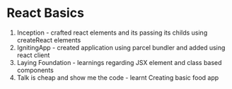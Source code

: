 # React Basics

1. Inception - crafted react elements and its passing its childs using createReact elements
2. IgnitingApp - created application using parcel bundler and added using react client
3. Laying Foundation - learnings regarding JSX element and class based components
4. Talk is cheap and show me the code - learnt Creating basic food app


